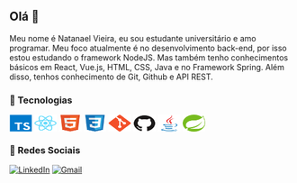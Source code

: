 ## Olá 👋

<!--
**natanaelvieirab/natanaelvieirab** is a ✨ _special_ ✨ repository because its `README.md` (this file) appears on your GitHub profile.

Here are some ideas to get you started:

- 🔭 I’m currently working on ...
- 🌱 I’m currently learning ...
- 👯 I’m looking to collaborate on ...
- 🤔 I’m looking for help with ...
- 💬 Ask me about ...
- 📫 How to reach me: ...
- 😄 Pronouns: ...
- ⚡ Fun fact: ...
-->

Meu nome é Natanael Vieira, eu sou estudante universitário e amo programar. Meu foco atualmente é no desenvolvimento back-end, por isso estou estudando o framework NodeJS.
Mas também tenho conhecimentos básicos em React, Vue.js, HTML, CSS, Java e no Framework Spring. Além disso, tenhos conhecimento de Git, Github e API REST.

### :wrench: Tecnologias

<div style="display: inline_block><br>
 
 
  <img align="center" alt="Icone-Javascript" height="30" width="40" src="https://raw.githubusercontent.com/devicons/devicon/master/icons/javascript/javascript-plain.svg">
  <img align="center" alt="Icone-Typescript" height="30" width="40" src="https://raw.githubusercontent.com/devicons/devicon/master/icons/typescript/typescript-plain.svg">
  <img align="center" alt="Icone-React" height="30" width="40" src="https://raw.githubusercontent.com/devicons/devicon/master/icons/react/react-original.svg">
  <img align="center" alt="Icone-Html" height="30" width="40" src="https://raw.githubusercontent.com/devicons/devicon/master/icons/html5/html5-original.svg">
  <img align="center" alt="Icone-Css" height="30" width="40" src="https://raw.githubusercontent.com/devicons/devicon/master/icons/css3/css3-original.svg">
  <img align="center" alt="Icone-Git" height="30" width="40" src="https://raw.githubusercontent.com/devicons/devicon/master/icons/git/git-original.svg">
  <img align="center" alt="Icone-Github" height="30" width="40" src="https://raw.githubusercontent.com/devicons/devicon/master/icons/github/github-original.svg">
  <img align="center" alt="" height="30" width="40" src="https://raw.githubusercontent.com/devicons/devicon/master/icons/java/java-original.svg">
  <img align="center" alt="Icone-Spring" height="30" width="40" src="https://raw.githubusercontent.com/devicons/devicon/master/icons/spring/spring-original.svg">
</div>

### 👥 Redes Sociais

[![LinkedIn](https://img.shields.io/static/v1?label=&message=LinkedIn%20&color=2867B2&logo=LinkedIn&style=flat-square&logoColor=white)](https://www.linkedin.com/in/natanael-vieira-0906ab201/)
[![Gmail](https://img.shields.io/static/v1?label=&message=Gmail%20&color=EE3333&logo=Gmail&style=flat-square&logoColor=white)](mailto:natanael.vieira.barboza@gmail.com)



